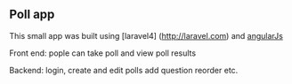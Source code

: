 ## Poll app

This small app was built using [laravel4] (http://laravel.com) and [angularJs](https://angularjs.org/) 

Front end: pople can take poll and view poll results

Backend: login, create and edit polls add question reorder etc. 
